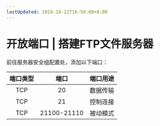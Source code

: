 ```yaml
---
lastUpdated: 2024-10-22T16:50:00+8:00
---
```


# 开放端口 | 搭建FTP文件服务器

前往服务器安全组配置处，添加以下端口：

| 端口类型 |    端口     | 端口用途 |
| :------: | :---------: | :------: |
|   TCP    |     20      | 数据传输 |
|   TCP    |     21      | 控制连接 |
|   TCP    | 21100-21110 | 被动模式 |
